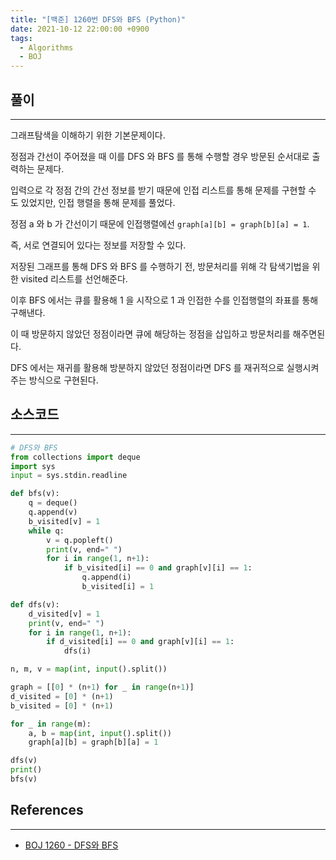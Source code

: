 ```yaml
---
title: "[백준] 1260번 DFS와 BFS (Python)"
date: 2021-10-12 22:00:00 +0900
tags:
  - Algorithms
  - BOJ
---
```


## 풀이

---

그래프탐색을 이해하기 위한 기본문제이다.

정점과 간선이 주어졌을 때 이를 DFS 와 BFS 를 통해 수행할 경우 방문된 순서대로 출력하는 문제다.

입력으로 각 정점 간의 간선 정보를 받기 때문에 인접 리스트를 통해 문제를 구현할 수 도 있었지만, 인접 행렬을 통해 문제를 풀었다.

정점 a 와 b 가 간선이기 때문에 인접행렬에선 `graph[a][b] = graph[b][a] = 1`.

즉, 서로 연결되어 있다는 정보를 저장할 수 있다.

저장된 그래프를 통해 DFS 와 BFS 를 수행하기 전, 방문처리를 위해 각 탐색기법을 위한 visited 리스트를 선언해준다.

이후 BFS 에서는 큐를 활용해 1 을 시작으로 1 과 인접한 수를 인접행렬의 좌표를 통해 구해낸다.

이 때 방문하지 않았던 정점이라면 큐에 해당하는 정점을 삽입하고 방문처리를 해주면된다.

DFS 에서는 재귀를 활용해 방분하지 않았던 정점이라면 DFS 를 재귀적으로 실행시켜주는 방식으로 구현된다.

## 소스코드

---

```python
# DFS와 BFS
from collections import deque
import sys
input = sys.stdin.readline

def bfs(v):
    q = deque()
    q.append(v)
    b_visited[v] = 1
    while q:
        v = q.popleft()
        print(v, end=" ")
        for i in range(1, n+1):
            if b_visited[i] == 0 and graph[v][i] == 1:
                q.append(i)
                b_visited[i] = 1

def dfs(v):
    d_visited[v] = 1
    print(v, end=" ")
    for i in range(1, n+1):
        if d_visited[i] == 0 and graph[v][i] == 1:
            dfs(i)

n, m, v = map(int, input().split())

graph = [[0] * (n+1) for _ in range(n+1)]
d_visited = [0] * (n+1)
b_visited = [0] * (n+1)

for _ in range(m):
    a, b = map(int, input().split())
    graph[a][b] = graph[b][a] = 1

dfs(v)
print()
bfs(v)
```

## References

---

- [BOJ 1260 - DFS와 BFS](https://www.acmicpc.net/problem/1260)
